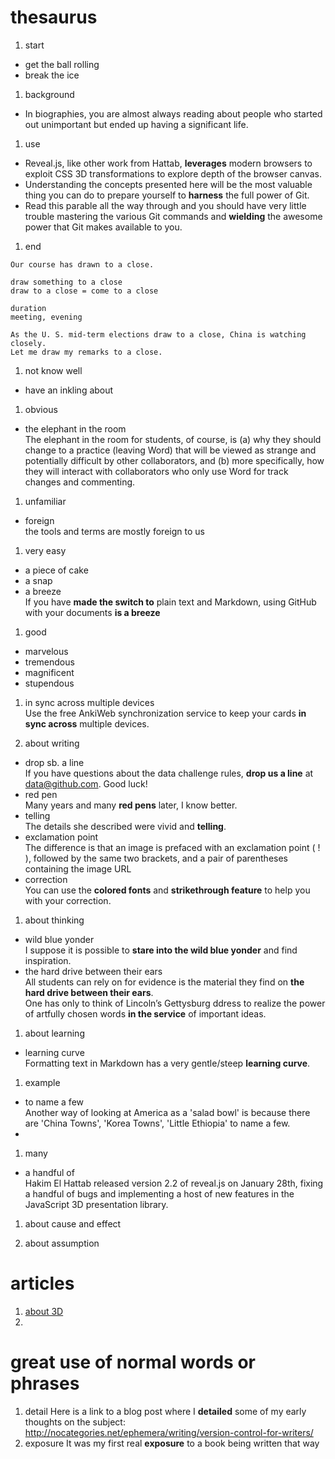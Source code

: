 # thesaurus
1. start
 * get the ball rolling  
 * break the ice

1. background
 * In biographies, you are almost always reading about people who started out unimportant but ended up having a significant life.

1. use
 * Reveal.js, like other work from Hattab, **leverages** modern browsers to exploit CSS 3D transformations to explore depth of the browser canvas.
 * Understanding the concepts presented here will be the most valuable thing you can do to prepare yourself to **harness** the full power of Git.
 * Read this parable all the way through and you should have very little trouble mastering the various Git commands and **wielding** the awesome power that Git makes available to you.


1. end  
```
Our course has drawn to a close.  

draw something to a close
draw to a close = come to a close  

duration
meeting, evening  

As the U. S. mid-term elections draw to a close, China is watching closely.
Let me draw my remarks to a close.  
```
1. not know well 
 * have an inkling about 

1. obvious
 * the elephant in the room  
The elephant in the room for students, of course, is (a) why they should change to a practice (leaving Word) that will be viewed as strange and potentially difficult by other collaborators, and (b) more specifically, how they will interact with collaborators who only use Word for track changes and commenting.  

1. unfamiliar
 * foreign    
the tools and terms are mostly foreign to us  

1. very easy  
 * a piece of cake
 * a snap
 * a breeze    
If you have **made the switch to** plain text and Markdown, using GitHub with your documents **is a breeze**  

1. good
 * marvelous
 * tremendous
 * magnificent
 * stupendous  

1. in sync across multiple devices    
Use the free AnkiWeb synchronization service to keep your cards **in sync across** multiple devices.   

1. about writing   
  * drop sb. a line   
  If you have questions about the data challenge rules, **drop us a line** at data@github.com. Good luck!   
  * red pen  
  Many years and many **red pens** later, I know better.  
  * telling    
  The details she described were vivid and **telling**.    
  * exclamation point  
  The difference is that an image is prefaced with an exclamation point ( ! ), followed by the same two brackets, and a pair of parentheses containing the image URL    
  * correction  
  You can use the **colored fonts** and **strikethrough feature** to help you with your correction.

1. about thinking  
  * wild blue yonder  
  I suppose it is possible to **stare into the wild blue yonder** and find inspiration.  
  * the hard drive between their ears    
  All students can rely on for evidence is the material they find on **the hard drive between their ears**.    
  One has only to think of Lincoln’s Gettysburg ddress to realize the power of artfully chosen words **in the service** of important ideas.    

1. about learning   
  * learning curve  
  Formatting text in Markdown has a very gentle/steep **learning curve**.   

1. example
  * to name a few  
  Another way of looking at America as a 'salad bowl' is because there are 'China Towns', 'Korea Towns', 'Little Ethiopia' to name a few. 
  * 

1. many  
  * a handful of  
    Hakim El Hattab released version 2.2 of reveal.js on January 28th, fixing a handful of bugs and implementing a host of new features in the JavaScript 3D presentation library.

1. about cause and effect  
  
1. about assumption  

# articles
1. [about 3D](http://www.infoq.com/news/2013/02/reveal.js-2.2)
2. 

# great use of normal words or phrases
1. detail
   Here is a link to a blog post where I **detailed** some of my early thoughts on the subject: http://nocategories.net/ephemera/writing/version-control-for-writers/
1. exposure
   It was my first real **exposure** to a book being written that way

